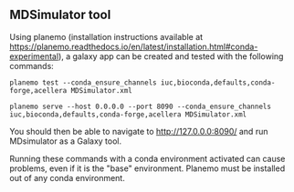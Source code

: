 ## MDSimulator tool 
 
Using planemo (installation instructions available at https://planemo.readthedocs.io/en/latest/installation.html#conda-experimental), a galaxy app can be created and tested with the following commands:

```planemo test --conda_ensure_channels iuc,bioconda,defaults,conda-forge,acellera MDSimulator.xml```

```planemo serve --host 0.0.0.0 --port 8090 --conda_ensure_channels iuc,bioconda,defaults,conda-forge,acellera MDSimulator.xml```

You should then be able to navigate to http://127.0.0.0:8090/ and run MDsimulator as a Galaxy tool.

Running these commands with a conda environment activated can cause problems, even if it is the "base" environment. Planemo must be installed out of any conda environment.

